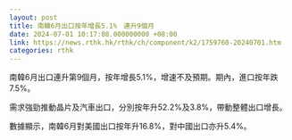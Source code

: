 ```yaml
---
layout: post
title: 南韓6月出口按年增長5.1%　連升9個月
date: 2024-07-01 10:17:08.000000000 +08:00
link: https://news.rthk.hk/rthk/ch/component/k2/1759760-20240701.htm
categories: rthk
---
```


南韓6月出口連升第9個月，按年增長5.1%，增速不及預期。期內，進口按年跌7.5%。

需求強勁推動晶片及汽車出口，分別按年升52.2%及3.8%，帶動整體出口增長。

數據顯示，南韓6月對美國出口按年升16.8%，對中國出口亦升5.4%。
